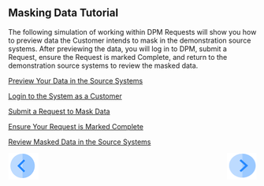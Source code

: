 ## Masking Data Tutorial

The following simulation of working within DPM Requests will show you how to preview data the Customer intends to mask in the demonstration source systems. After previewing the data, you will log in to DPM, submit a Request, ensure the Request is marked Complete, and return to the demonstration source systems to review the masked data.

[Preview Your Data in the Source Systems](03_02_Masking_Preview_Your_Data.md)

[Login to the System as a Customer](03_03_Masking_Login.md)

[Submit a Request to Mask Data](03_04_Masking_Submit_a_Request_to_Mask.md)

[Ensure Your Request is Marked Complete](03_05_Masking_Ensure_Marked_Complete.md)

[Review Masked Data in the Source Systems](03_06_Masking_Review_Your_Data.md)



[![Previous](../images/Previous.png)](01_Masking_Data_Main.md)[<img align="right" width="60" height="54" src="../images/Next.png">](03_02_Masking_Preview_Your_Data.md)
